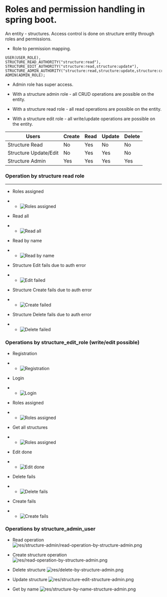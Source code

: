 # Roles and permission handling in spring boot.

An entity - structures.
Access control is done on structure entity through roles and permissions.

- Role to permission mapping.
```
USER(USER_ROLE),
STRUCTURE_READ_AUTHORITY("structure:read"),
STRUCTURE_EDIT_AUTHORITY("structure:read,structure:update"),
STRUCTURE_ADMIN_AUTHORITY("structure:read,structure:update,structure:create,structure:delete"),
ADMIN(ADMIN_ROLE);
```

- Admin role has super access.

- With a structure admin role - all CRUD operations are possible on the entity.
- With a structure read role -  all read operations are possible on the entity.
- With a structure edit role -  all write/update operations are possible on the entity.

Users | Create | Read | Update | Delete |
--- |--------|------|--------|--------|
Structure Read | No     | Yes  | No     | No  
Structure Update/Edit  | No     | Yes  | Yes     | No  
Structure Admin  | Yes    | Yes  | Yes     | Yes  

### Operation by structure read role

  ---------


 
- Roles assigned
- - ![Roles assigned](res/structure-read/roles-assigned.png)  
- Read all
- - ![Read all](res/structure-read/read-all.png)

- Read by name
- - ![Read by name](res/structure-read/roles-assigned.png)

- Structure Edit fails due to auth error
- - ![Edit failed](res/structure-read/structure-edit-failed.png)

- Structure Create fails due to auth error
- - ![Create failed](res/structure-read/create-fail.png)

- Structure Delete fails due to auth error
- - ![Delete failed](res/structure-read/delete-fails.png)


### Operations by structure_edit_role (write/edit possible)

- Registration
- - ![Registration](res/structure-edit/registeration.png)

- Login
- - ![Login](res/structure-edit/login.png)

- Roles assigned
- - ![Roles assigned](res/structure-edit/roles-assigned.png)

- Get all structures
- - ![Roles assigned](res/structure-edit/get-all.png)

- Edit done
- - ![Edit done](res/structure-edit/structure_edit.png)

- Delete fails
- - ![Delete fails](res/structure-edit/delete-failed.png)

- Create fails
- - ![Create fails](res/structure-edit/create-failed.png)

### Operations by structure_admin_user

- Read operation
![res/structure-admin/read-operation-by-structure-admin.png](res/structure-admin/read-operation-by-structure-admin.png)

- Create structure operation
![res/read-operation-by-structure-admin.png](res/structure-admin/read-operation-by-structure-admin.png)

- Delete structure
![res/delete-by-structure-admin.png](res/structure-admin/delete-by-structure-admin.png)

- Update structure
![res/structure-edit-structure-admin.png](res/structure-admin/structure-edit-structure-admin.png)

- Get by name
![res/structure-by-name-structure-admin.png](res/structure-admin/structure-by-name-structure-admin.png)


